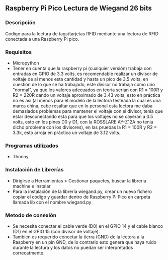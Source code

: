 ## Raspberry Pi Pico Lectura de Wiegand 26 bits

### Descripción
Codigo para la lectura de tags/tarjetas RFID mediante una lectora de RFID conectada a una Raspberry Pi pico.

### Requisitos 
* Micropython
* Tener en cuenta que la raspberry pi (cualquier versión) trabaja con entradas en GPIO de 3.3 volts, es recomendable realizar un divisor de voltaje de al menos esta cantidad y hasta un pico de 3.5 volts, en cuestión de lo que se ha trabajado, este divisor no trabaja como uno "normal", ya que los valores adecuados en teoría serian con R1 = 100R y R2 = 220R dando un voltaje aproximado de 3.43 volts, esto en práctica no es así (al menos para el modelo de la lectora testeada la cual es una marca china, cabe resaltar que en lo personal esta lectora me daba demasiados problemas para mantener el voltaje con el divisor, tenía que estar desconectando esta para que los voltajes no se cayeran a 0.5 volts, esto en los pines D0 y D1, con la ROSSLARE AY-Z12A no tenia dicho problema con los divisores), en las pruebas la R1 = 100R y R2 = 3.3k, esto arroja en práctica un voltaje de 3.12 volts.

### Programas utilizados
* Thonny

### Instalación de Librerías
* Dirigirse a Herramientas > Gestionar paquetes, buscar la libreria machine e instalar
* Para la instalación de la librería wiegand.py, crear un nuevo fichero copiar el código y guardar dentro de Raspberry Pi Pico en carpeta llamada lib con el nombre wiegand.py

### Metodo de conexión 
* Se necesita conectar el cable verde (D0) en el GPIO 14 y el cable blanco (D1) en el GPIO 15 (con divisor de voltaje).
* Tambien es requerido conectar la tierra (GND) de la lectora a la Raspberry en un pin GND, de lo contrario esto genera que haya ruido durante la lectura y los datos no puedan ser interpretados correcatmente.
